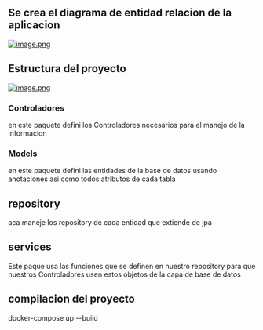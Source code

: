 
## Se crea el diagrama de entidad relacion de la aplicacion

[![image.png](https://i.postimg.cc/PqNx4mHg/image.png)](https://postimg.cc/CZTSMnz7)


## Estructura del proyecto 

[![image.png](https://i.postimg.cc/76GnpG3c/image.png)](https://postimg.cc/Q9D77Mnk)

### Controladores
en este paquete defini los Controladores necesarios para el manejo de la informacion 

### Models 
en este paquete defini las entidades de la base de datos usando anotaciones asi como todos atributos de cada tabla 

## repository 
aca maneje los repository de cada entidad que extiende de jpa 

## services 
Este paque usa las funciones que se definen en nuestro repository para que nuestros Controladores usen estos objetos de la capa de base de datos 




## compilacion del proyecto 

docker-compose up --build 